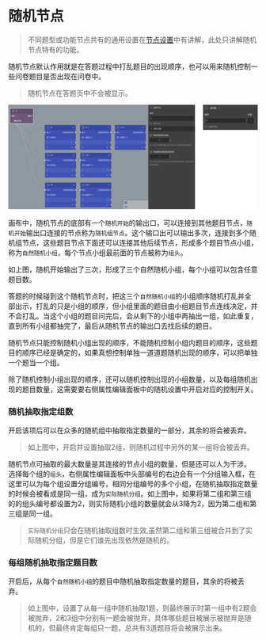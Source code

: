 # 随机节点

> 不同题型或功能节点共有的通用设置在[节点设置](../node-setting/concept.md)中有讲解，此处只讲解随机节点特有的功能。

随机节点默认作用就是在答题过程中打乱题目的出现顺序，也可以用来随机控制一些问卷题目是否出现在问卷中。

> 随机节点在答题页中不会被显示。

<img src='./images/random.png' width='1000'>

画布中，随机节点的底部有一个`随机开始`的输出口，可以连接到其他题目节点，`随机开始`输出口连接的节点称为`随机组节点`。这个输口出可以输出多次，连接到多个随机组节点，这些题目节点下面还可以连接其他后续节点，形成多个题目节点小组，称为`自然随机小组`，每个节点小组最前面的节点被称为`组头`。

如上图，随机开始输出了三次，形成了三个自然随机小组，每个小组可以包含任意题目数。

答题的时候碰到这个随机节点时，把这三个`自然随机小组`的小组顺序随机打乱并全部出示，打乱的只是小组的顺序，但小组里面的题目由小组题目节点连线决定，并不会打乱。当这个小组的题目问完后，会从剩下的小组中再抽出一组，如此重复，直到所有小组都抽完了，最后从随机节点的输出口去找后续的题目。

随机节点只能控制随机小组出现的顺序，不能随机控制小组内题目的顺序，这些题目的顺序已经是确定的，如果真想控制单独一道道题随机出现的顺序，可以把单独一个题当一个组。

除了随机控制小组出现的顺序，还可以随机控制出现的小组数量，以及每组随机出现的题目数量，这需要要右侧属性编辑面板中的随机设置中开启对应的控制开关。

### 随机抽取指定组数
开启该项后可以在众多的随机组中抽取指定数量的一部分，其余的将会被丢弃。
> 如上图中，开启并设置抽取2组，则随机过程中另外的某一组将会被丢弃。

随机节点可抽取的最大数量是其连接的节点小组的数量，但是还可以人为干涉。
选择每个组的`组头`，右侧属性编辑面板中头部编号的右边会有一个分组输入框，在这里可以为每个组设置分组编号，相同分组编号的多个小组，在随机抽取指定数量的时候会被看成是同一组，成为`实际随机分组`。如上图中，如果将第二组和第三组的的组头编号都设置为2，则实际随机小组的数量就会从3降为2，因为第二组和第三组是同一组。

> `实际随机分组`只会在随机抽取组数时生效,虽然第二组和第三组被合并到了实际随机分组，但是它们谁先出现依然是随机的。

### 每组随机抽取指定题目数
开启后，从每个`自然随机小组`的题目中随机抽取指定数量的题目，其余的将被丢弃。
> 如上图中，设置了从每一组中随机抽取1题，则最终展示时第一组中有2题会被抛弃，2和3组中分别有一题会被抛弃，具体哪些题目被展示被抛弃是随机的，但最终肯定每组只一题，总共有3道题目将会被展示出来。

